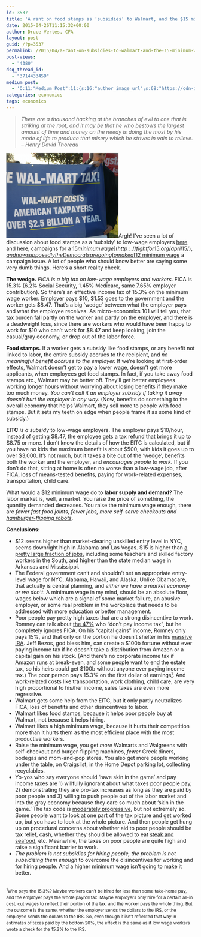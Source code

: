```yaml
---
id: 3537
title: 'A rant on food stamps as ‘subsidies’ to Walmart, and the $15 minimum wage'
date: 2015-04-26T11:15:32+00:00
author: Druce Vertes, CFA
layout: post
guid: /?p=3537
permalink: /2015/04/a-rant-on-subsidies-to-walmart-and-the-15-minimum-wage/
post-views:
  - "4380"
dsq_thread_id:
  - "3714433459"
medium_post:
  - 'O:11:"Medium_Post":11:{s:16:"author_image_url";s:68:"https://cdn-images-1.medium.com/fit/c/200/200/0*tLekueVp7unnAXxY.jpg";s:10:"author_url";s:25:"https://medium.com/@druce";s:11:"byline_name";N;s:12:"byline_email";N;s:10:"cross_link";s:2:"no";s:2:"id";s:12:"edde31b382f4";s:21:"follower_notification";s:3:"yes";s:7:"license";s:19:"all-rights-reserved";s:14:"publication_id";s:2:"-1";s:6:"status";s:6:"public";s:3:"url";s:108:"https://medium.com/@druce/a-rant-on-food-stamps-as-subsidies-to-walmart-and-the-15-minimum-wage-edde31b382f4";}'
categories: economics
tags: economics
---
```

>*There are a thousand hacking at the branches of evil to one that is striking at the root, and it may be that he who bestows the largest amount of time and money on the needy is doing the most by his mode of life to produce that misery which he strives in vain to relieve. – Henry David Thoreau*

<!--more-->

[<img src="/assets/wp-content/uploads/2015/04/Screen-Shot-2015-04-26-at-Apr-26-2015-1.26.48-PM-300x226.png"/>](/assets/wp-content/uploads/2015/04/Screen-Shot-2015-04-26-at-Apr-26-2015-1.26.48-PM.png)Argh! I’ve seen a lot of discussion about food stamps as a ‘subsidy’ to low-wage employers [here](http://www.nytimes.com/2015/04/13/business/economy/working-but-needing-public-assistance-anyway.html?_r=0) and [here](http://www.washingtonpost.com/posteverything/wp/2015/04/15/we-are-spending-153-billion-a-year-to-subsidize-mcdonalds-and-walmarts-low-wage-workers/), campaigns for a [$15 minimum wage](http://fightfor15.org/april15/), and now supposedly the Democrats are going to make a [$12 minimum wage](http://www.nytimes.com/2015/04/23/business/economy/democrats-are-rallying-around-12-wage-floor.html) a campaign issue. A lot of people who should know better are saying some very dumb things. Here’s a short reality check.

**The wedge.** _FICA is a big tax on low-wage employers and workers_. FICA is 15.3% (6.2% Social Security, 1.45% Medicare, same 7.65% employer contribution). So there’s an effective income tax of 15.3% on the minimum wage worker. Employer pays $10, $1.53 goes to the government and the worker gets $8.47. That’s a big ‘wedge’ between what the employer pays and what the employee receives. As micro-economics 101 will tell you, that tax burden fall partly on the worker and partly on the employer, and there is a deadweight loss, since there are workers who would have been happy to work for $10 who can’t work for $8.47 and keep looking, join the casual/gray economy, or drop out of the labor force.

**Food stamps.** If a worker gets a subsidy like food stamps, or any benefit not linked to labor, the entire subsidy accrues to the recipient, and _no meaningful benefit accrues to the employer._ If we’re looking at first-order effects, Walmart doesn’t get to pay a lower wage, doesn’t get more applicants, when employees get food stamps. In fact, if you take away food stamps etc., Walmart may be better off. They’ll get better employees working longer hours without worrying about losing benefits if they make too much money. _You can’t call it an employer subsidy if taking it away doesn’t hurt the employer in any way._ (Now, benefits do something to the overall economy that helps Walmart, they sell more to people with food stamps. But it sets my teeth on edge when people frame it as some kind of subsidy.)

**EITC** _is a subsidy_ to low-wage employers. The employer pays $10/hour, instead of getting $8.47, the employee gets a tax refund that brings it up to $8.75 or more. I don’t know the details of how the EITC is calculated, but if you have no kids the maximum benefit is about $500, with kids it goes up to over $3,000. It’s not much, but it takes a bite out of the ‘wedge’, benefits both the worker and the employer, and _encourages people to work._ If you don’t do that, sitting at home is often no worse than a low-wage job, after FICA, loss of means-tested benefits, paying for work-related expenses, transportation, child care.

What would a $12 minimum wage do to **labor supply and demand?** The labor market is, well, a market. You raise the price of something, the quantity demanded decreases. You raise the minimum wage enough, there are _fewer fast food joints, fewer jobs, more self-serve checkouts and [hamburger-flipping robots](http://singularityhub.com/2014/08/10/burger-robot-poised-to-disrupt-fast-food-industry/)_.

**Conclusions:**

  * $12 seems higher than market-clearing unskilled entry level in NYC, seems downright high in Alabama and Las Vegas. $15 is higher than [a pretty large fraction of jobs](http://www.nelp.org/publication/growing-movement-15/), including some teachers and skilled factory workers in the South, and higher than the state median wage in Arkansas and Mississippi.
  * The Federal government can’t and shouldn’t set an appropriate entry-level wage for NYC, Alabama, Hawaii, and Alaska. Unlike Obamacare, that actually is central planning, and _either we have a market economy or we don’t_. A minimum wage in my mind, should be an absolute floor, wages below which are a signal of some market failure, an abusive employer, or some real problem in the workplace that needs to be addressed with more education or better management.
  * Poor people pay pretty high taxes that are a strong disincentive to work. Romney can talk about [the 47%](http://www.politifact.com/truth-o-meter/statements/2012/sep/18/mitt-romney/romney-says-47-percent-americans-pay-no-income-tax/) who “don’t pay income tax”, but he completely ignores FICA. On his “capital gains” income, Romney only pays 15%, and that only on the portion he doesn’t shelter in his [massive IRA](http://www.theatlantic.com/politics/archive/2012/09/whats-really-going-on-with-mitt-romneys-102-million-ira/261500/). Jeff Bezos, god bless him, can create a $100b fortune without ever paying income tax if he doesn’t take a distribution from Amazon or a capital gain on his stock. (And there’s no corporate income tax if Amazon runs at break-even, and some people want to end the estate tax, so his heirs could get $100b without anyone ever paying income tax.) The poor person pays 15.3% on the first dollar of earnings<small><a href="#1"><sup>1</sup></a></small>. And work-related costs like transportation, work clothing, child care, are very high proportional to his/her income, sales taxes are even more regressive.
  * Walmart gets some help from the EITC, but it only partly neutralizes FICA, loss of benefits and other disincentives to labor.
  * Walmart likes food stamps, because it helps poor people buy at Walmart, not because it helps hiring.
  * Walmart likes a high minimum wage, because it hurts their competition more than it hurts them as the most efficient place with the most productive workers.
  * Raise the minimum wage, you get _more_ Walmarts and Walgreens with self-checkout and burger-flipping machines, _fewer_ Greek diners, bodegas and mom-and-pop stores. You also get more people working under the table, on Craigslist, in the Home Depot parking lot, collecting recyclables. 
  * Yo-yos who say everyone should ‘have skin in the game’ and pay income taxes are 1) willfully ignorant about what taxes poor people pay, 2) demonstrating they are pro-tax increases as long as they are paid by poor people and 3) willing to push people out of the labor market and into the gray economy because they care so much about ‘skin in the game.’ The tax code is [moderately progressive](http://www.nytimes.com/imagepages/2009/02/27/business/27policy_sub.html), but not extremely so. Some people want to look at one part of the tax picture and get worked up, but you have to look at the whole picture. And then people get hung up on procedural concerns about whether aid to poor people should be tax relief, cash, whether they should be allowed to eat [steak and seafood](http://www.washingtonpost.com/blogs/wonkblog/wp/2015/04/03/missouri-republicans-are-trying-to-ban-food-stamp-recipients-from-buying-steak-and-seafood/), etc. Meanwhile, the taxes on poor people are quite high and raise a significant barrier to work.
  * _The problem is not subsidies for hiring people, the problem is not subsidizing them enough_ to overcome the disincentives for working and for hiring people. And a higher minimum wage isn’t going to make it better.

<small><br /> <a name="1"><sup>1</sup></a>Who pays the 15.3%? Maybe workers can’t be hired for less than some take-home pay, and the employer pays the whole payroll tax. Maybe employers only hire for a certain all-in cost, cut wages to reflect their portion of the tax, and the worker pays the whole thing. But the outcome is the same, whether the employer sends the dollars to the IRS, or the employee sends the dollars to the IRS. So, even though it isn’t reflected that way in estimates of taxes paid by the bottom 20%, the effect is the same as if low wage workers wrote a check for the 15.3% to the IRS.<br /> </small>
